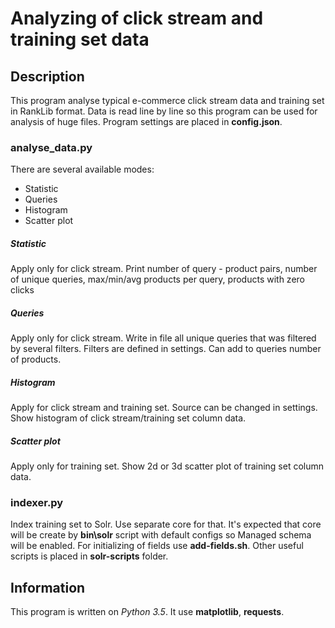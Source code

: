 # Analyzing of click stream and training set data
## Description
This program analyse typical e-commerce click stream data and training set in RankLib format.
Data is read line by line so this program can be used for analysis of huge files. Program settings are placed in **config.json**.
### analyse_data.py
There are several available modes:
 * Statistic
 * Queries
 * Histogram
 * Scatter plot
##### Statistic
Apply only for click stream.
Print number of query - product pairs, number of unique queries, max/min/avg products per query, products with zero clicks
##### Queries
Apply only for click stream.
Write in file all unique queries that was filtered by several filters. Filters are defined in settings. Can add to queries number of products.
##### Histogram
Apply for click stream and training set. Source can be changed in settings.
Show histogram of click stream/training set column data. 
##### Scatter plot
Apply only for training set.
Show 2d or 3d scatter plot of training set column data. 
### indexer.py
Index training set to Solr. Use separate core for that.
It's expected that core will be create by **bin\solr** script with default configs so Managed schema will be enabled.
For initializing of fields use **add-fields.sh**. Other useful scripts is placed in **solr-scripts** folder.
## Information
This program is written on *Python 3.5*.
It use **matplotlib**, **requests**. 